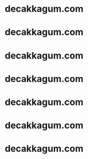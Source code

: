 # decakkagum.com
# decakkagum.com
# decakkagum.com
# decakkagum.com
# decakkagum.com
# decakkagum.com
# decakkagum.com

